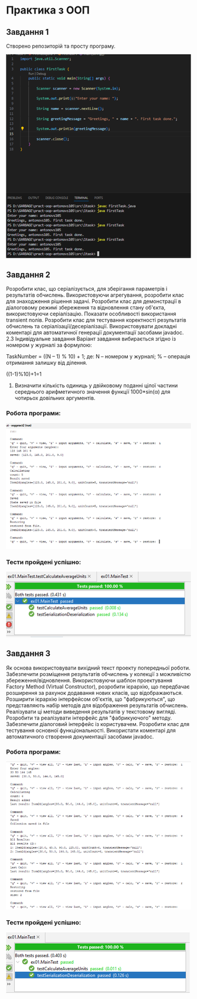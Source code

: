 # Практика з ООП
## Завдання 1
Створено репозиторій та просту програму.

![](https://github.com/antonovs105/pract-oop-antonovs105/blob/main/images/task1.PNG)

## Завдання 2

Розробити клас, що серіалізується, для зберігання параметрів і результатів
обчислень.
Використовуючи агрегування, розробити клас для знаходження рішення
задачі.
Розробити клас для демонстрації в діалоговому режимі збереження та
відновлення стану об'єкта, використовуючи серіалізацію. Показати особливості
використання transient полів.
Розробити клас для тестування коректності результатів обчислень та
серіалізації/десеріалізації.
Використовувати докладні коментарі для автоматичної генерації
документації засобами javadoc.
2.3 Індивідуальне завдання
Варіант завдання вибирається згідно із номером у журналі за формулою:

TaskNumber = ((N – 1) % 10) + 1;
де: N – номером у журналі; % – операція отримання залишку від ділення.

((1-1)%10)+1=1

1. Визначити кількість одиниць у двійковому поданні цілої частини середнього
арифметичного значення функції 1000*sin(α) для чотирьох довільних
аргументів.

### Робота програми:
![](https://github.com/antonovs105/pract-oop-antonovs105/blob/main/images/task2.PNG)

### Тести пройдені успішно:
![](https://github.com/antonovs105/pract-oop-antonovs105/blob/main/images/task2.1.PNG)

## Завдання 3

Як основа використовувати вихідний текст проекту попередньої роботи.
Забезпечити розміщення результатів обчислень у колекції з можливістю збереження/відновлення.
Використовуючи шаблон проектування Factory Method (Virtual Constructor), розробити ієрархію, що передбачає розширення за рахунок додавання нових класів, що відображаються.
Розширити ієрархію інтерфейсом об'єктів, що "фабрикуються", що представляють набір методів для відображення результатів обчислень.
Реалізувати ці методи виведення результатів у текстовому вигляді. Розробити та реалізувати інтерфейс для "фабрикуючого" методу.
Забезпечити діалоговий інтерфейс із користувачем.
Розробити клас для тестування основної функціональності.
Використати коментарі для автоматичного створення документації засобами javadoc.

### Робота програми:
![](https://github.com/antonovs105/pract-oop-antonovs105/blob/main/images/task3.PNG)

### Тести пройдені успішно:
![](https://github.com/antonovs105/pract-oop-antonovs105/blob/main/images/task3.1.PNG)